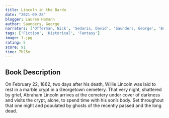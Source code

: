 ```yaml
---
title: Lincoln in the Bardo
date: "2021-09-28"
blogger: Lauren Hamann
author: Saunders, George
narrators: ['Offerman, Nick', 'Sedaris, David', 'Saunders, George', 'Brownstein, Carrie', 'Cheadle, Don', 'Dunham, Lena', 'Hader, Bill', 'Heyborne, Kirby', 'Key, Keegan-Michael', 'Moore, Julianne', 'Mullally, Megan', 'Sarandon, Susan', 'Stiller, Ben']
tags: ['Fiction', 'Historical', 'Fantasy']
image: 1.jpg
rating: 5
score: 91
time: 7h25m
---
```



## Book Description

On February 22, 1862, two days after his death, Willie Lincoln was laid to rest in a marble crypt in a Georgetown cemetery. That very night, shattered by grief, Abraham Lincoln arrives at the cemetery under cover of darkness and visits the crypt, alone, to spend time with his son’s body. Set throughout that one night and populated by ghosts of the recently passed and the long dead.